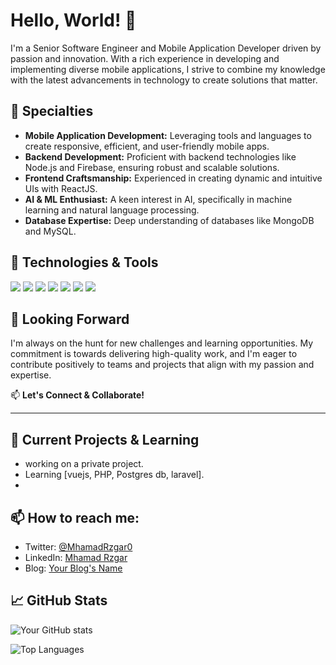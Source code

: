 
# Hello, World! 👋

I'm a Senior Software Engineer and Mobile Application Developer driven by passion and innovation. With a rich experience in developing and implementing diverse mobile applications, I strive to combine my knowledge with the latest advancements in technology to create solutions that matter.

## 🎯 Specialties

- **Mobile Application Development:** Leveraging tools and languages to create responsive, efficient, and user-friendly mobile apps.
- **Backend Development:** Proficient with backend technologies like Node.js and Firebase, ensuring robust and scalable solutions.
- **Frontend Craftsmanship:** Experienced in creating dynamic and intuitive UIs with ReactJS.
- **AI & ML Enthusiast:** A keen interest in AI, specifically in machine learning and natural language processing.
- **Database Expertise:** Deep understanding of databases like MongoDB and MySQL.

## 🔧 Technologies & Tools

![](https://img.shields.io/badge/Code-Flutter-informational?style=flat&logo=flutter&logoColor=white&color=2bbc8a)
![](https://img.shields.io/badge/Backend-Firebase-informational?style=flat&logo=firebase&logoColor=white&color=2bbc8a)
![](https://img.shields.io/badge/Backend-Node.js-informational?style=flat&logo=node.js&logoColor=white&color=2bbc8a)
![](https://img.shields.io/badge/Frontend-ReactJS-informational?style=flat&logo=react&logoColor=white&color=2bbc8a)
![](https://img.shields.io/badge/Code-Python-informational?style=flat&logo=python&logoColor=white&color=2bbc8a)
![](https://img.shields.io/badge/Database-MongoDB-informational?style=flat&logo=mongodb&logoColor=white&color=2bbc8a)
![](https://img.shields.io/badge/Database-MySQL-informational?style=flat&logo=mysql&logoColor=white&color=2bbc8a)
<!-- Add more badges as per your proficiency: https://shields.io/ -->

## 🚀 Looking Forward

I'm always on the hunt for new challenges and learning opportunities. My commitment is towards delivering high-quality work, and I'm eager to contribute positively to teams and projects that align with my passion and expertise.

📫 **Let's Connect & Collaborate!**


--------------------------------------


## 🌱 Current Projects & Learning

- working on a private project.
- Learning [vuejs, PHP, Postgres db, laravel].
- 
## 📫 How to reach me:

- Twitter: [@MhamadRzgar0](https://twitter.com/MhamadRzgar0)
- LinkedIn: [Mhamad Rzgar](https://www.linkedin.com/in/mhamad-rzgar-772533177/)
- Blog: [Your Blog's Name](your-blog-link)

## 📈 GitHub Stats

![Your GitHub stats](https://github-readme-stats.vercel.app/api?username=Mhamad-Rzgar&show_icons=true&theme=radical)

![Top Languages](https://github-readme-stats.vercel.app/api/top-langs/?username=Mhamad-Rzgar&theme=radical)

<!-- GitHub stats link: https://github.com/anuraghazra/github-readme-stats -->


<!--
**Mhamad-Rzgar/Mhamad-Rzgar** is a ✨ _special_ ✨ repository because its `README.md` (this file) appears on your GitHub profile.

Here are some ideas to get you started:

- 🔭 I’m currently working on ...
- 🌱 I’m currently learning ...
- 👯 I’m looking to collaborate on ...
- 🤔 I’m looking for help with ...
- 💬 Ask me about ...
- 📫 How to reach me: ...
- 😄 Pronouns: ...
- ⚡ Fun fact: ...
-->
